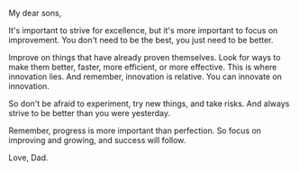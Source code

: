 
My dear sons,

It's important to strive for excellence, but it's more important to focus on improvement. You don't need to be the best, you just need to be better.

Improve on things that have already proven themselves. Look for ways to make them better, faster, more efficient, or more effective. This is where innovation lies. And remember, innovation is relative. You can innovate on innovation.

So don't be afraid to experiment, try new things, and take risks. And always strive to be better than you were yesterday.

Remember, progress is more important than perfection. So focus on improving and growing, and success will follow.

Love, Dad.
